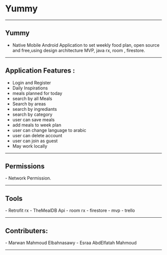 # Yummy
<hr>

<h2>Yummy</h2>

- Native Mobile Android Application to set weekly food plan, open source and free,using design architecture MVP, java rx, room , firestore.

<hr>

<h2>Application Features :</h2>

-  Login and Register
-  Daily Inspirations 
-  meals planned for today 
-  search by all Meals 
-  Search by areas
-  search by ingrediants 
-  search by category
-  user can save meals 
- add meals to week plan 
- user can change language to arabic 
- user can delete account 
- user can join as guest 
- May work locally 
<hr>
<h2>Permissions</h2>
- Network Permission.
<hr>
<h2>Tools </h2>
- Retrofit rx 
- TheMealDB Api
- room rx 
- firestore 
- mvp 
- trello
<hr>
<h2>Contributers:</h2>
- Marwan Mahmoud Elbahnasawy
- Esraa AbdElfatah Mahmoud
<hr>


